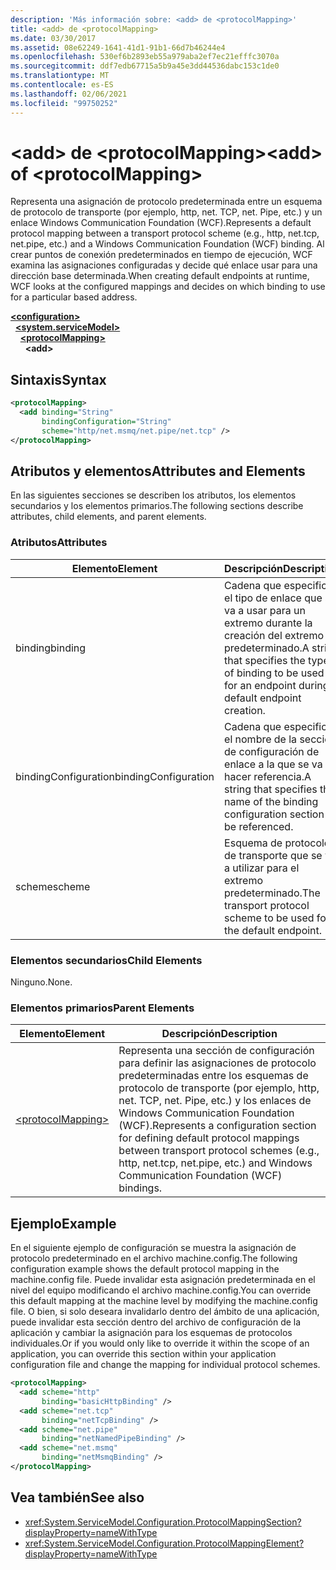 ```yaml
---
description: 'Más información sobre: <add> de <protocolMapping>'
title: <add> de <protocolMapping>
ms.date: 03/30/2017
ms.assetid: 08e62249-1641-41d1-91b1-66d7b46244e4
ms.openlocfilehash: 530ef6b2893eb55a979aba2ef7ec21efffc3070a
ms.sourcegitcommit: ddf7edb67715a5b9a45e3dd44536dabc153c1de0
ms.translationtype: MT
ms.contentlocale: es-ES
ms.lasthandoff: 02/06/2021
ms.locfileid: "99750252"
---
```

# <a name="add-of-protocolmapping"></a><span data-ttu-id="f15e5-103">\<add> de \<protocolMapping></span><span class="sxs-lookup"><span data-stu-id="f15e5-103">\<add> of \<protocolMapping></span></span>

<span data-ttu-id="f15e5-104">Representa una asignación de protocolo predeterminada entre un esquema de protocolo de transporte (por ejemplo, http, net. TCP, net. Pipe, etc.) y un enlace Windows Communication Foundation (WCF).</span><span class="sxs-lookup"><span data-stu-id="f15e5-104">Represents a default protocol mapping between a transport protocol scheme (e.g., http, net.tcp, net.pipe, etc.) and a Windows Communication Foundation (WCF) binding.</span></span> <span data-ttu-id="f15e5-105">Al crear puntos de conexión predeterminados en tiempo de ejecución, WCF examina las asignaciones configuradas y decide qué enlace usar para una dirección base determinada.</span><span class="sxs-lookup"><span data-stu-id="f15e5-105">When creating default endpoints at runtime, WCF looks at the configured mappings and decides on which binding to use for a particular based address.</span></span>  
  
[**\<configuration>**](../configuration-element.md)\
&nbsp;&nbsp;[**\<system.serviceModel>**](system-servicemodel.md)\
&nbsp;&nbsp;&nbsp;&nbsp;[**\<protocolMapping>**](protocolmapping.md)\
&nbsp;&nbsp;&nbsp;&nbsp;&nbsp;&nbsp;**\<add>**  
  
## <a name="syntax"></a><span data-ttu-id="f15e5-106">Sintaxis</span><span class="sxs-lookup"><span data-stu-id="f15e5-106">Syntax</span></span>  
  
```xml  
<protocolMapping>
  <add binding="String"
       bindingConfiguration="String"
       scheme="http/net.msmq/net.pipe/net.tcp" />
</protocolMapping>
```  
  
## <a name="attributes-and-elements"></a><span data-ttu-id="f15e5-107">Atributos y elementos</span><span class="sxs-lookup"><span data-stu-id="f15e5-107">Attributes and Elements</span></span>  

 <span data-ttu-id="f15e5-108">En las siguientes secciones se describen los atributos, los elementos secundarios y los elementos primarios.</span><span class="sxs-lookup"><span data-stu-id="f15e5-108">The following sections describe attributes, child elements, and parent elements.</span></span>  
  
### <a name="attributes"></a><span data-ttu-id="f15e5-109">Atributos</span><span class="sxs-lookup"><span data-stu-id="f15e5-109">Attributes</span></span>  
  
|<span data-ttu-id="f15e5-110">Elemento</span><span class="sxs-lookup"><span data-stu-id="f15e5-110">Element</span></span>|<span data-ttu-id="f15e5-111">Descripción</span><span class="sxs-lookup"><span data-stu-id="f15e5-111">Description</span></span>|  
|-------------|-----------------|  
|<span data-ttu-id="f15e5-112">binding</span><span class="sxs-lookup"><span data-stu-id="f15e5-112">binding</span></span>|<span data-ttu-id="f15e5-113">Cadena que especifica el tipo de enlace que se va a usar para un extremo durante la creación del extremo predeterminado.</span><span class="sxs-lookup"><span data-stu-id="f15e5-113">A string that specifies the type of binding to be used for an endpoint during default endpoint creation.</span></span>|  
|<span data-ttu-id="f15e5-114">bindingConfiguration</span><span class="sxs-lookup"><span data-stu-id="f15e5-114">bindingConfiguration</span></span>|<span data-ttu-id="f15e5-115">Cadena que especifica el nombre de la sección de configuración de enlace a la que se va a hacer referencia.</span><span class="sxs-lookup"><span data-stu-id="f15e5-115">A string that specifies the name of the binding configuration section to be referenced.</span></span>|  
|<span data-ttu-id="f15e5-116">scheme</span><span class="sxs-lookup"><span data-stu-id="f15e5-116">scheme</span></span>|<span data-ttu-id="f15e5-117">Esquema de protocolos de transporte que se va a utilizar para el extremo predeterminado.</span><span class="sxs-lookup"><span data-stu-id="f15e5-117">The transport protocol scheme to be used for the default endpoint.</span></span>|  
  
### <a name="child-elements"></a><span data-ttu-id="f15e5-118">Elementos secundarios</span><span class="sxs-lookup"><span data-stu-id="f15e5-118">Child Elements</span></span>  

 <span data-ttu-id="f15e5-119">Ninguno.</span><span class="sxs-lookup"><span data-stu-id="f15e5-119">None.</span></span>  
  
### <a name="parent-elements"></a><span data-ttu-id="f15e5-120">Elementos primarios</span><span class="sxs-lookup"><span data-stu-id="f15e5-120">Parent Elements</span></span>  
  
|<span data-ttu-id="f15e5-121">Elemento</span><span class="sxs-lookup"><span data-stu-id="f15e5-121">Element</span></span>|<span data-ttu-id="f15e5-122">Descripción</span><span class="sxs-lookup"><span data-stu-id="f15e5-122">Description</span></span>|  
|-------------|-----------------|  
|[\<protocolMapping>](protocolmapping.md)|<span data-ttu-id="f15e5-123">Representa una sección de configuración para definir las asignaciones de protocolo predeterminadas entre los esquemas de protocolo de transporte (por ejemplo, http, net. TCP, net. Pipe, etc.) y los enlaces de Windows Communication Foundation (WCF).</span><span class="sxs-lookup"><span data-stu-id="f15e5-123">Represents a configuration section for defining default protocol mappings between transport protocol schemes (e.g., http, net.tcp, net.pipe, etc.) and Windows Communication Foundation (WCF) bindings.</span></span>|  
  
## <a name="example"></a><span data-ttu-id="f15e5-124">Ejemplo</span><span class="sxs-lookup"><span data-stu-id="f15e5-124">Example</span></span>  

 <span data-ttu-id="f15e5-125">En el siguiente ejemplo de configuración se muestra la asignación de protocolo predeterminado en el archivo machine.config.</span><span class="sxs-lookup"><span data-stu-id="f15e5-125">The following configuration example shows the default protocol mapping in the machine.config file.</span></span> <span data-ttu-id="f15e5-126">Puede invalidar esta asignación predeterminada en el nivel del equipo modificando el archivo machine.config.</span><span class="sxs-lookup"><span data-stu-id="f15e5-126">You can override this default mapping at the machine level by modifying the machine.config file.</span></span> <span data-ttu-id="f15e5-127">O bien, si solo deseara invalidarlo dentro del ámbito de una aplicación, puede invalidar esta sección dentro del archivo de configuración de la aplicación y cambiar la asignación para los esquemas de protocolos individuales.</span><span class="sxs-lookup"><span data-stu-id="f15e5-127">Or if you would only like to override it within the scope of an application, you can override this section within your application configuration file and change the mapping for individual protocol schemes.</span></span>  
  
```xml  
<protocolMapping>
  <add scheme="http"
       binding="basicHttpBinding" />
  <add scheme="net.tcp"
       binding="netTcpBinding" />
  <add scheme="net.pipe"
       binding="netNamedPipeBinding" />
  <add scheme="net.msmq"
       binding="netMsmqBinding" />
</protocolMapping>
```  
  
## <a name="see-also"></a><span data-ttu-id="f15e5-128">Vea también</span><span class="sxs-lookup"><span data-stu-id="f15e5-128">See also</span></span>

- <xref:System.ServiceModel.Configuration.ProtocolMappingSection?displayProperty=nameWithType>
- <xref:System.ServiceModel.Configuration.ProtocolMappingElement?displayProperty=nameWithType>
